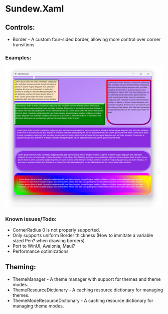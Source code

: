 # Sundew.Xaml

## Controls:
* Border - A custom four-sided border, allowing more control over corner transitions.

### Examples:
![Examples](Source/Resources/Examples.png)

### Known issues/Todo:
* CornerRadius 0 is not properly supported.
* Only supports uniform Border thickness (How to immitate a variable sized Pen? when drawing borders)
* Port to WinUI, Avalonia, Maui?
* Performance optimizations

## Theming:
* ThemeManager - A theme manager with support for themes and theme modes.
* ThemeResourceDictionary - A caching resource dictionary for managing themes.
* ThemeModeResourceDictionary - A caching resource dictionary for managing theme modes.

